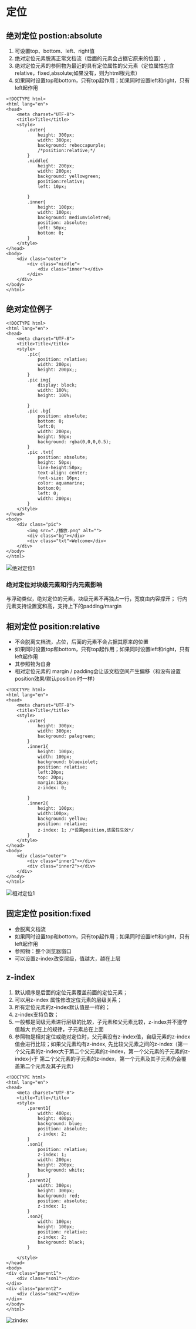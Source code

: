 # 定位

## 绝对定位 postion:absolute
1. 可设置top、bottom、left、right值
2. 绝对定位元素脱离正常文档流（后面的元素会占据它原来的位置）,
3. 绝对定位元素的参照物为最近的具有定位属性的父元素（定位属性包含relative，fixed,absolute;如果没有，则为html根元素）
4. 如果同时设置top和bottom，只有top起作用；如果同时设置left和right，只有left起作用




```
<!DOCTYPE html>
<html lang="en">
<head>
    <meta charset="UTF-8">
    <title>Title</title>
    <style>
        .outer{
            height: 300px;
            width: 300px;
            background: rebeccapurple;
            /*position:relative;*/
        }
        .middle{
            height: 200px;
            width: 200px;
            background: yellowgreen;
            position:relative;
            left: 10px;

        }
        .inner{
            height: 100px;
            width: 100px;
            background: mediumvioletred;
            position: absolute;
            left: 50px;
            bottom: 0;
        }
    </style>
</head>
<body>
    <div class="outer">
        <div class="middle">
            <div class="inner"></div>
        </div>
    </div>
</body>
</html>
```
## 绝对定位例子
```
<!DOCTYPE html>
<html lang="en">
<head>
    <meta charset="UTF-8">
    <title>Title</title>
    <style>
        .pic{
            position: relative;
            width: 200px;
            height: 200px;;
        }
        .pic img{
            display: block;
            width: 100%;
            height: 100%;

        }
        .pic .bg{
            position: absolute;
            bottom: 0;
            left:0;
            width: 200px;
            height: 50px;
            background: rgba(0,0,0,0.5);
        }
        .pic .txt{
            position: absolute;
            height: 50px;
            line-height:50px;
            text-align: center;
            font-size: 16px;
            color: aquamarine;
            bottom:0;
            left: 0;
            width: 200px;
        }
    </style>
</head>
<body>
    <div class="pic">
        <img src="./播放.png" alt="">
        <div class="bg"></div>
        <div class="txt">Welcome</div>
    </div>
</body>
</html>
```
 ![绝对定位1](./absolute1.png)

### 绝对定位对块级元素和行内元素影响
与浮动类似，绝对定位的元素，块级元素不再独占一行，宽度由内容撑开；
行内元素支持设置宽和高，支持上下的padding/margin

## 相对定位 position:relative
* 不会脱离文档流，占位，后面的元素不会占据其原来的位置
* 如果同时设置top和bottom，只有top起作用；如果同时设置left和right，只有left起作用
* 其参照物为自身
* 相对定位元素的 margin / padding会让该文档空间产生偏移（和没有设置position效果/默认position 时一样）

```
<!DOCTYPE html>
<html lang="en">
<head>
    <meta charset="UTF-8">
    <title>Title</title>
    <style>
        .outer{
            height: 300px;
            width: 300px;
            background: palegreen;
        }
        .inner1{
            height: 100px;
            width: 100px;
            background: blueviolet;
            position: relative;
            left:20px;
            top: 20px;
            margin:10px;
            z-index: 0;

        }
        .inner2{
            height: 100px;
            width:100px;
            background: yellow;
            position: relative;
            z-index: 1; /*设置position,该属性生效*/
        }
    </style>
</head>
<body>
    <div class="outer">
        <div class="inner1"></div>
        <div class="inner2"></div>
    </div>
</body>
</html>
```
 ![相对定位1](./relative1.png)



## 固定定位 position:fixed
* 会脱离文档流
* 如果同时设置top和bottom，只有top起作用；如果同时设置left和right，只有left起作用
* 参照物：整个浏览器窗口
* 可以设置z-index改变层级，值越大，越在上层

## z-index
1. 默认顺序是后面的定位元素覆盖前面的定位元素；
2. 可以用z-index 属性修改定位元素的层级关系；
3. 所有定位元素的z-index默认值是一样的；
4. z-index支持负数；
5. 一般都是同级元素进行层级的比较，子元素和父元素比较，z-index并不遵守 值越大 约在上的规律，子元素总在上面
6. 参照物是相对定位或绝对定位时，父元素没有z-index值，自级元素的z-index值会进行比较；如果父元素均有z-index,
先比较父元素之间的z-index（第一个父元素的z-index大于第二个父元素的z-index，第一个父元素的子元素的z-index小于
第二个父元素的子元素的z-index，第一个元素及其子元素仍会覆盖第二个元素及其子元素）


```
<!DOCTYPE html>
<html lang="en">
<head>
    <meta charset="UTF-8">
    <title>Title</title>
    <style>
        .parent1{
            width: 400px;
            height: 400px;
            background: blue;
            position: absolute;
            z-index: 2;
        }
        .son1{
            position: relative;
            z-index: 1;
            width: 200px;
            height: 200px;
            background: white;
        }
        .parent2{
            width: 300px;
            height: 300px;
            background: red;
            position: absolute;
            z-index: 1;
        }
        .son2{
            width: 100px;
            height: 100px;
            position: relative;
            z-index: 2;
            background: black;
        }

    </style>
</head>
<body>
<div class="parent1">
    <div class="son1"></div>
</div>
<div class="parent2">
    <div class="son2"></div>
</div>
</body>
</html>
```
 ![zindex](./z-index.png)

 

